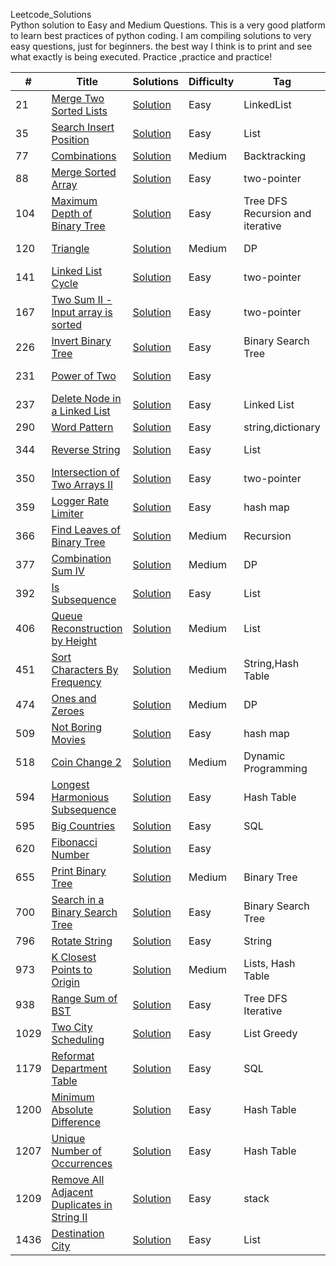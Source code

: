 Leetcode_Solutions  
Python solution to Easy and Medium Questions. This is a very good platform to learn best practices of python coding.
I am compiling solutions to very easy questions, just for beginners. the best way I think is to print and see what exactly is being executed.
Practice ,practice and practice!


|  #  |      Title     |   Solutions   |  Difficulty  | Tag     |Remarks  |         
|-----|----------------|---------------|--------|-------------|-----------|
|21 |[Merge Two Sorted Lists](https://leetcode.com/problems/merge-two-sorted-lists/)|[Solution](../master/21.py)  |Easy|LinkedList|04Jan21 challenge|
|35 |[Search Insert Position](https://leetcode.com/problems/search-insert-position/)|[Solution](../master/35.py)  |Easy|List|June10 challenge|
|77 |[Combinations](https://leetcode.com/problems/combinations/)|[Solution](../master/77.py)  |Medium|Backtracking||
|88 |[Merge Sorted Array](https://leetcode.com/problems/merge-sorted-array/)|[Solution](../master/88.py)  |Easy|two-pointer|. |
|104 |[Maximum Depth of Binary Tree](https://leetcode.com/problems/maximum-depth-of-binary-tree/)|[Solution](../master/104.py)  |Easy|Tree DFS Recursion and iterative|. |
|120 |[Triangle](https://leetcode.com/problems/triangle/)|[Solution](../master/120.py)  |Medium|DP|21Apr21 challenge|
|141 |[Linked List Cycle](https://leetcode.com/problems/linked-list-cycle/)|[Solution](../master/141.py)  |Easy|two-pointer|. |
|167 |[Two Sum II - Input array is sorted](https://leetcode.com/problems/two-sum-ii-input-array-is-sorted/)|[Solution](../master/167.py)  |Easy|two-pointer|. |
|226  |[ Invert Binary Tree](https://leetcode.com/problems/invert-binary-tree/)|[Solution](../master/226.py)  |Easy|Binary Search Tree|June01 challenge|
|231 |[Power of Two](https://leetcode.com/problems/power-of-two/)|[Solution](../master/231.py)  |Easy||June08 challenge|
|237  |[Delete Node in a Linked List](https://leetcode.com/problems/delete-node-in-a-linked-list/)|[Solution](../master/237.py)  |Easy|Linked List|02June20 challenge|
|290 |[Word Pattern](https://leetcode.com/problems/word-pattern/)|[Solution](../master/290.py)  |Easy|string,dictionary|. |
|344 |[Reverse String](https://leetcode.com/problems/reverse-string/)|[Solution](../master/344.py)  |Easy|List|June04 challenge|
|350 |[Intersection of Two Arrays II](https://leetcode.com/problems/intersection-of-two-arrays-ii/)|[Solution](../master/350.py)  |Easy|two-pointer|. |
|359 |[Logger Rate Limiter](https://leetcode.com/problems/logger-rate-limiter/)|[Solution](../master/359.py)  |Easy|hash map|. |
|366 |[Find Leaves of Binary Tree](https://leetcode.com/problems/find-leaves-of-binary-tree/)|[Solution](../master/366.py)  |Medium|Recursion|03Jul21 challenge |
|377 |[Combination Sum IV](https://leetcode.com/problems/combination-sum-iv/)|[Solution](../master/377.py)  |Medium|DP|19Apr21 challenge|
|392 |[Is Subsequence](https://leetcode.com/problems/is-subsequence/)|[Solution](../master/392.py)  |Easy|List|June09 challenge|
|406 |[Queue Reconstruction by Height](https://leetcode.com/problems/queue-reconstruction-by-height/)|[Solution](../master/406.py)  |Medium|List|06June20 challenge|
|451  |[Sort Characters By Frequency](https://leetcode.com/problems/sort-characters-by-frequency/)|[Solution](../master/451.py)  |Medium|String,Hash Table||
|474 |[Ones and Zeroes](https://leetcode.com/problems/ones-and-zeroes/)|[Solution](../master/474.py)  |Medium|DP|03Apr21 challenge|
|509 |[Not Boring Movies](https://leetcode.com/problems/fibonacci-number/)|[Solution](../master/509.py)  |Easy|hash map|15Apr21 challenge|
|518 |[Coin Change 2](https://leetcode.com/problems/coin-change-2/)|[Solution](../master/518.py)  |Medium|Dynamic Programming|June07 challenge|
|594  |[Longest Harmonious Subsequence](https://leetcode.com/problems/longest-harmonious-subsequence/)|[Solution](../master/594.py)  |Easy|Hash Table||
|595 |[Big Countries](https://leetcode.com/problems/big-countries/)|[Solution](../master/595.py)  |Easy|SQL||
|620 |[Fibonacci Number](https://leetcode.com/problems/not-boring-movies/)|[Solution](../master/620.py)  |Easy|||
|655 |[Print Binary Tree](https://leetcode.com/problems/print-binary-tree/)|[Solution](../master/655.py)  |Medium|Binary Tree||
|700 |[Search in a Binary Search Tree](https://leetcode.com/problems/search-in-a-binary-search-tree/)|[Solution](../master/700.py)  |Easy|Binary Search Tree|June15 challenge|
|796 |[Rotate String](https://leetcode.com/problems/rotate-string/)|[Solution](../master/796.py)  |Easy|String||
|973  |[K Closest Points to Origin](https://leetcode.com/problems/k-closest-points-to-origin/)|[Solution](../master/973.py)  |Medium|Lists, Hash Table||
|938  |[Range Sum of BST](https://leetcode.com/problems/range-sum-of-bst/)|[Solution](../master/938.py)  |Easy|Tree DFS Iterative||
|1029 |[Two City Scheduling](https://leetcode.com/problems/two-city-scheduling/)|[Solution](../master/1029.py)  |Easy|List Greedy|June03 challenge|
|1179 |[Reformat Department Table](https://leetcode.com/problems/reformat-department-table/)|[Solution](../master/1179.py)  |Easy|SQL||
|1200  |[Minimum Absolute Difference](https://leetcode.com/problems/minimum-absolute-difference/)|[Solution](../master/1200.py)  |Easy|Hash Table||
|1207  |[Unique Number of Occurrences](https://leetcode.com/problems/unique-number-of-occurrences/)|[Solution](../master/1207.py)  |Easy|Hash Table||
|1209 |[Remove All Adjacent Duplicates in String II](https://leetcode.com/problems/remove-all-adjacent-duplicates-in-string-ii/)|[Solution](../master/1209.py)  |Easy|stack|16Apr21 challenge|
|1436 |[Destination City](https://leetcode.com/problems/destination-city/)|[Solution](../master/1436.py)  |Easy|List||
